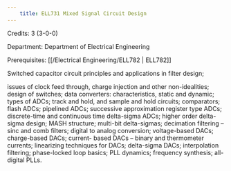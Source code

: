 ```yaml
---
    title: ELL731 Mixed Signal Circuit Design
---
```

Credits: 3 (3-0-0)

Department: Department of Electrical Engineering

Prerequisites: [[/Electrical Engineering/ELL782 | ELL782]]

Switched capacitor circuit principles and applications in filter design;

issues of clock feed through, charge injection and other non-idealities; design of switches; data converters: characteristics, static and dynamic; types of ADCs; track and hold, and sample and hold circuits; comparators; flash ADCs; pipelined ADCs; successive approximation register type ADCs; discrete-time and continuous time delta-sigma ADCs; higher order delta-sigma design; MASH structure; multi-bit delta-sigmas; decimation filtering – sinc and comb filters; digital to analog conversion; voltage-based DACs; charge-based DACs; current- based DACs – binary and thermometer currents; linearizing techniques for DACs; delta-sigma DACs; interpolation filtering; phase-locked loop basics; PLL dynamics; frequency synthesis; all-digital PLLs.